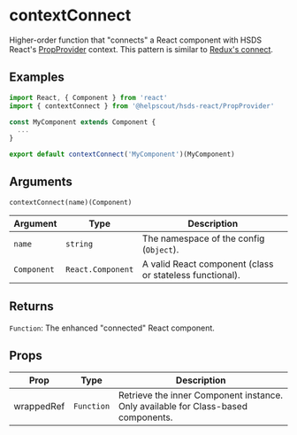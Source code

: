 # contextConnect

Higher-order function that "connects" a React component with HSDS React's [PropProvider](./Provider.md) context. This pattern is similar to [Redux's connect](https://github.com/reduxjs/react-redux).

## Examples

```jsx
import React, { Component } from 'react'
import { contextConnect } from '@helpscout/hsds-react/PropProvider'

const MyComponent extends Component {
  ...
}

export default contextConnect('MyComponent')(MyComponent)
```

## Arguments

```
contextConnect(name)(Component)
```

| Argument    | Type              | Description                                              |
| ----------- | ----------------- | -------------------------------------------------------- |
| `name`      | `string`          | The namespace of the config (`Object`).                  |
| `Component` | `React.Component` | A valid React component (class or stateless functional). |

## Returns

`Function`: The enhanced "connected" React component.

## Props

| Prop       | Type       | Description                                                                       |
| ---------- | ---------- | --------------------------------------------------------------------------------- |
| wrappedRef | `Function` | Retrieve the inner Component instance. Only available for Class-based components. |

